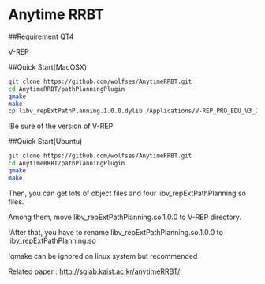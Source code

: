 # Anytime RRBT

##Requirement
QT4

V-REP

##Quick Start(MacOSX)
```bash
git clone https://github.com/wolfses/AnytimeRRBT.git
cd AnytimeRRBT/pathPlanningPlugin
qmake
make
cp libv_repExtPathPlanning.1.0.0.dylib /Applications/V-REP_PRO_EDU_V3_2_0_Mac/vrep.app/Contents/MacOS
```

!Be sure of the version of V-REP

##Quick Start(Ubuntu)
```bash
git clone https://github.com/wolfses/AnytimeRRBT.git
cd AnytimeRRBT/pathPlanningPlugin
qmake
make
```

Then, you can get lots of object files and four libv_repExtPathPlanning.so files.

Among them, move libv_repExtPathPlanning.so.1.0.0 to V-REP directory.

!After that, you have to rename libv_repExtPathPlanning.so.1.0.0 to libv_repExtPathPlanning.so

!qmake can be ignored on linux system but recommended




Related paper :
http://sglab.kaist.ac.kr/anytimeRRBT/
